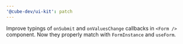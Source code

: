 ```yaml
---
'@cube-dev/ui-kit': patch
---
```


Improve typings of `onSubmit` and `onValuesChange` callbacks in `<Form />` component. Now they properly match with `FormInstance` and `useForm`.
